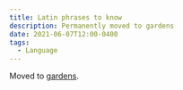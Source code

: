 ```yaml
---
title: Latin phrases to know
description: Permanently moved to gardens
date: 2021-06-07T12:00-0400
tags:
  - Language
---
```


Moved to [gardens](/resources/latin).
